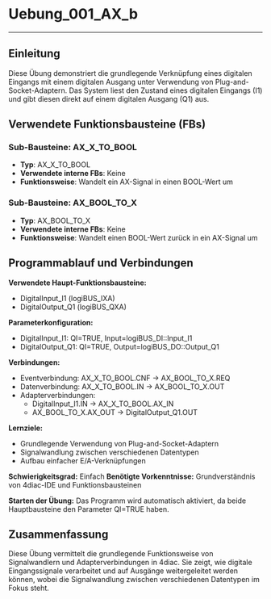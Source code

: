 # Uebung_001_AX_b

* * * * * * * * * *

## Einleitung
Diese Übung demonstriert die grundlegende Verknüpfung eines digitalen Eingangs mit einem digitalen Ausgang unter Verwendung von Plug-and-Socket-Adaptern. Das System liest den Zustand eines digitalen Eingangs (I1) und gibt diesen direkt auf einem digitalen Ausgang (Q1) aus.

## Verwendete Funktionsbausteine (FBs)

### Sub-Bausteine: AX_X_TO_BOOL
- **Typ**: AX_X_TO_BOOL
- **Verwendete interne FBs**: Keine
- **Funktionsweise**: Wandelt ein AX-Signal in einen BOOL-Wert um

### Sub-Bausteine: AX_BOOL_TO_X
- **Typ**: AX_BOOL_TO_X
- **Verwendete interne FBs**: Keine
- **Funktionsweise**: Wandelt einen BOOL-Wert zurück in ein AX-Signal um

## Programmablauf und Verbindungen

**Verwendete Haupt-Funktionsbausteine:**
- DigitalInput_I1 (logiBUS_IXA)
- DigitalOutput_Q1 (logiBUS_QXA)

**Parameterkonfiguration:**
- DigitalInput_I1: QI=TRUE, Input=logiBUS_DI::Input_I1
- DigitalOutput_Q1: QI=TRUE, Output=logiBUS_DO::Output_Q1

**Verbindungen:**
- Eventverbindung: AX_X_TO_BOOL.CNF → AX_BOOL_TO_X.REQ
- Datenverbindung: AX_X_TO_BOOL.IN → AX_BOOL_TO_X.OUT
- Adapterverbindungen:
  - DigitalInput_I1.IN → AX_X_TO_BOOL.AX_IN
  - AX_BOOL_TO_X.AX_OUT → DigitalOutput_Q1.OUT

**Lernziele:**
- Grundlegende Verwendung von Plug-and-Socket-Adaptern
- Signalwandlung zwischen verschiedenen Datentypen
- Aufbau einfacher E/A-Verknüpfungen

**Schwierigkeitsgrad:** Einfach
**Benötigte Vorkenntnisse:** Grundverständnis von 4diac-IDE und Funktionsbausteinen

**Starten der Übung:** Das Programm wird automatisch aktiviert, da beide Hauptbausteine den Parameter QI=TRUE haben.

## Zusammenfassung
Diese Übung vermittelt die grundlegende Funktionsweise von Signalwandlern und Adapterverbindungen in 4diac. Sie zeigt, wie digitale Eingangssignale verarbeitet und auf Ausgänge weitergeleitet werden können, wobei die Signalwandlung zwischen verschiedenen Datentypen im Fokus steht.